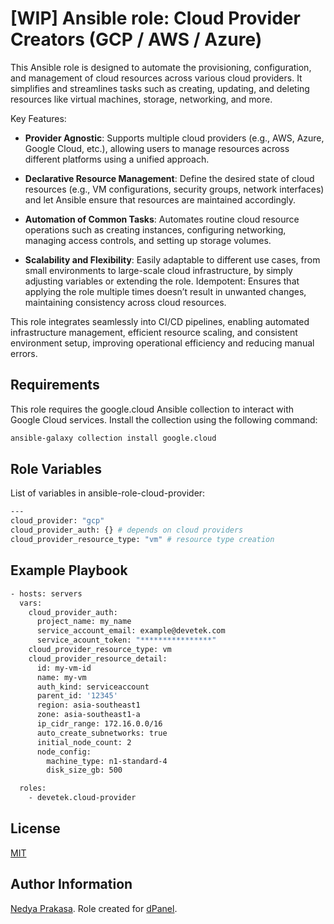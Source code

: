 [WIP] Ansible role: Cloud Provider Creators (GCP / AWS / Azure)
=========

This Ansible role is designed to automate the provisioning, configuration, and management of cloud resources across various cloud providers. It simplifies and streamlines tasks such as creating, updating, and deleting resources like virtual machines, storage, networking, and more.

Key Features:
- **Provider Agnostic**: Supports multiple cloud providers (e.g., AWS, Azure, Google Cloud, etc.), allowing users to manage resources across different platforms using a unified approach.

- **Declarative Resource Management**: Define the desired state of cloud resources (e.g., VM configurations, security groups, network interfaces) and let Ansible ensure that resources are maintained accordingly.

- **Automation of Common Tasks**: Automates routine cloud resource operations such as creating instances, configuring networking, managing access controls, and setting up storage volumes.

- **Scalability and Flexibility**: Easily adaptable to different use cases, from small environments to large-scale cloud infrastructure, by simply adjusting variables or extending the role.
Idempotent: Ensures that applying the role multiple times doesn’t result in unwanted changes, maintaining consistency across cloud resources.

This role integrates seamlessly into CI/CD pipelines, enabling automated infrastructure management, efficient resource scaling, and consistent environment setup, improving operational efficiency and reducing manual errors.


Requirements
------------

This role requires the google.cloud Ansible collection to interact with Google Cloud services. Install the collection using the following command:

```sh
ansible-galaxy collection install google.cloud
```

Role Variables
--------------

List of variables in ansible-role-cloud-provider:

```sh
---
cloud_provider: "gcp"
cloud_provider_auth: {} # depends on cloud providers
cloud_provider_resource_type: "vm" # resource type creation
```

Example Playbook
----------------

```sh
- hosts: servers
  vars:
    cloud_provider_auth:
      project_name: my_name
      service_account_email: example@devetek.com
      service_acount_token: "****************"
    cloud_provider_resource_type: vm
    cloud_provider_resource_detail:
      id: my-vm-id
      name: my-vm
      auth_kind: serviceaccount
      parent_id: '12345'
      region: asia-southeast1
      zone: asia-southeast1-a
      ip_cidr_range: 172.16.0.0/16
      auto_create_subnetworks: true
      initial_node_count: 2
      node_config:
        machine_type: n1-standard-4
        disk_size_gb: 500

  roles:
    - devetek.cloud-provider
```

License
-------

[MIT]

Author Information
------------------

[Nedya Prakasa]. Role created for [dPanel].

[dPanel]: https://cloud.terpusat.com/
[Nedya Prakasa]: https://github.com/prakasa1904
[mit]: https://opensource.org/licenses/MIT
[devetek]: https://github.com/devetek